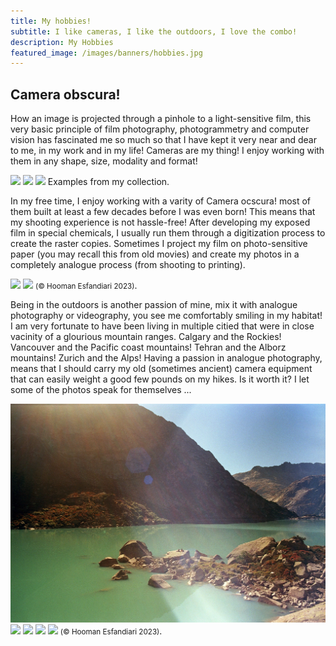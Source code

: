 ```yaml
---
title: My hobbies!
subtitle: I like cameras, I like the outdoors, I love the combo!   
description: My Hobbies  
featured_image: /images/banners/hobbies.jpg
---
```


<h2>Camera obscura!</h2>

How an image is projected through a pinhole to a light-sensitive film, this very basic principle of film photography, photogrammetry and computer vision has fascinated me so much so that I have kept it very near and dear to me, in my work and in my life! Cameras are my thing! I enjoy working with them in any shape, size, modality and format! 

<div class="gallery" data-columns="1">
	<img src="/images/hobbies/exa1.jpeg" >
    <img src="/images/hobbies/zenit.jpeg">
    <img src="/images/hobbies/nettar.jpg">
    Examples from my collection. 
</div>

In my free time, I enjoy working with a varity of Camera ocscura! most of them built at least a few decades before I was even born! This means that my shooting experience is not hassle-free! After developing my exposed film in special chemicals, I usually run them through a digitization process to create the raster copies. Sometimes I project my film on photo-sensitive paper (you may recall this from old movies) and create my photos in a completely analogue process (from shooting to printing).  

<div class="gallery" data-columns="1">
	<img src="/images/hobbies/1.jpeg">
    <img src="/images/hobbies/2.jpeg">
    <small>(© Hooman Esfandiari 2023)</small>.  
</div>

Being in the outdoors is another passion of mine, mix it with analogue photography or videography, you see me comfortably smiling in my habitat! I am very fortunate to have been living in multiple citied that were in close vacinity of a glourious mountain ranges. Calgary and the Rockies! Vancouver and the Pacific coast mountains! Tehran and the Alborz mountains! Zurich and the Alps! Having a passion in analogue photography, means that I should carry my old (sometimes ancient) camera equipment that can easily weight a good few pounds on my hikes. Is it worth it? I let some of the photos speak for themselves ... 

<div class="gallery" data-columns="1">
	<img src="/images/hobbies/out1.jpg">
    <img src="/images/hobbies/out2.jpg">
    <img src="/images/hobbies/out3.jpg">
    <img src="/images/hobbies/out4.jpg">
    <img src="/images/hobbies/out5.jpg">
    <small>(© Hooman Esfandiari 2023)</small>.  
</div>